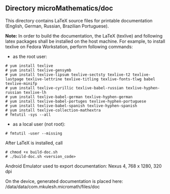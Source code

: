 ## Directory microMathematics/doc

This directory contains LaTeX source files for printable documentation (English, German, Russian, Brazilian Portuguese).

**Note:**
In order to build the documentation, the LaTeX (texlive) and following latex packages shall be installed on the host machine. For example, to install texlive on Fedora Workstation, perform following commands:

- as the root user:
```
# yum install texlive
# yum install texlive-gensymb
# yum install texlive-lipsum texlive-sectsty texlive-t2 texlive-lastpage texlive-lettrine texlive-titling texlive-fonts-tlwg babel texlive-minifp
# yum install texlive-cyrillic texlive-babel-russian texlive-hyphen-russian texlive-lh 
# yum install texlive-babel-german texlive-hyphen-german
# yum install texlive-babel-portuges texlive-hyphen-portuguese
# yum install texlive-babel-spanish texlive-hyphen-spanish
# yum install texlive-collection-mathextra
# fmtutil -sys --all
```
- as a local user (not root):
```
# fmtutil -user --missing
```

After LaTeX is installed, call
```
# chmod +x build-doc.sh 
# ./build-doc.sh <version_code>
```

Android Emulator used to export documentation: Nexus 4, 768 x 1280, 320 dpi

On the device, generated documentation is placed here: /data/data/com.mkulesh.micromath/files/doc